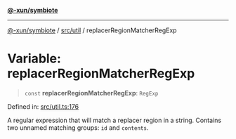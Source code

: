 [**@-xun/symbiote**](../../../README.md)

***

[@-xun/symbiote](../../../README.md) / [src/util](../README.md) / replacerRegionMatcherRegExp

# Variable: replacerRegionMatcherRegExp

> `const` **replacerRegionMatcherRegExp**: `RegExp`

Defined in: [src/util.ts:176](https://github.com/Xunnamius/symbiote/blob/2376b219bdb1558890876bfc92d0b193f658dcce/src/util.ts#L176)

A regular expression that will match a replacer region in a string. Contains
two unnamed matching groups: `id` and `contents`.
